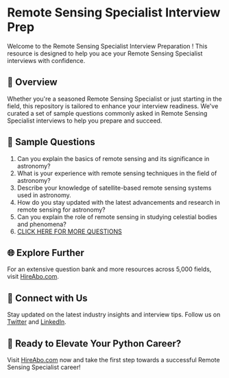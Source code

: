 # Remote Sensing Specialist Interview Prep

Welcome to the Remote Sensing Specialist Interview Preparation ! This resource is designed to help you ace your Remote Sensing Specialist interviews with confidence.

## 🚀 Overview

Whether you're a seasoned Remote Sensing Specialist or just starting in the field, this repository is tailored to enhance your interview readiness. We've curated a set of sample questions commonly asked in Remote Sensing Specialist interviews to help you prepare and succeed.

## 📝 Sample Questions

1. Can you explain the basics of remote sensing and its significance in astronomy?
2. What is your experience with remote sensing techniques in the field of astronomy?
3. Describe your knowledge of satellite-based remote sensing systems used in astronomy.
4. How do you stay updated with the latest advancements and research in remote sensing for astronomy?
5. Can you explain the role of remote sensing in studying celestial bodies and phenomena?
6. [CLICK HERE FOR MORE QUESTIONS](https://hireabo.com/job/5_4_15/Remote%20Sensing%20Specialist)

## 🌐 Explore Further

For an extensive question bank and more resources across 5,000 fields, visit [HireAbo.com](https://www.hireabo.com).

## 📱 Connect with Us

Stay updated on the latest industry insights and interview tips. Follow us on [Twitter](https://twitter.com/hireabo) and [LinkedIn](https://www.linkedin.com/in/hire-abo-3609972a8/).

## 🚀 Ready to Elevate Your Python Career?

Visit [HireAbo.com](https://www.hireabo.com) now and take the first step towards a successful Remote Sensing Specialist career!